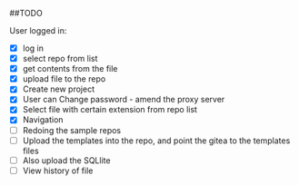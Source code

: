 ##TODO

User logged in:
- [x] log in
- [x] select repo from list
- [x] get contents from the file
- [x] upload file to the repo
- [x] Create new project
- [x] User can Change password - amend the proxy server
- [x] Select file with certain extension from repo list
- [x] Navigation
- [ ] Redoing the sample repos
- [ ] Upload the templates into the repo, and point the gitea to the templates files
- [ ] Also upload the SQLlite
- [ ] View history of file
